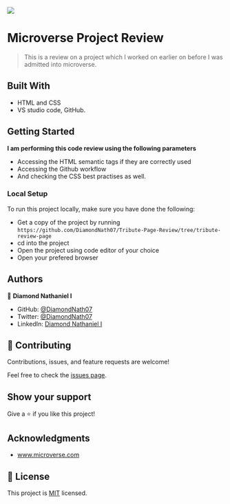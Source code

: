 ![](https://img.shields.io/badge/Microverse-blueviolet)

# Microverse Project Review

> This is a review on a project which I worked on earlier on before I was admitted into microverse.

## Built With

- HTML and CSS
- VS studio code, GitHub.

## Getting Started

**I am performing this code review using the following parameters**

- Accessing the HTML semantic tags if they are correctly used
- Accessing the Github workflow
- And checking the CSS best practises as well.

### Local Setup

To run this project locally, make sure you have done the following:

- Get a copy of the project by running `https://github.com/DiamondNath07/Tribute-Page-Review/tree/tribute-review-page`
- cd into the project
- Open the project using code editor of your choice
- Open your prefered browser

## Authors

👤 **Diamond Nathaniel I**

- GitHub: [@DiamondNath07](https://github.com/DiamondNath07)
- Twitter: [@DiamondNath07](https://twitter.com/@diamondNath07)
- LinkedIn: [Diamond Nathaniel I](https://linkedin.com/in/diamond-nathaniel-6b664b245)

## 🤝 Contributing

Contributions, issues, and feature requests are welcome!

Feel free to check the [issues page](https://github.com/DiamondNath07/Tribute-Page-Review/issues).

## Show your support

Give a ⭐️ if you like this project!

## Acknowledgments

- www.microverse.com

## 📝 License

This project is [MIT](./LICENSE) licensed.
